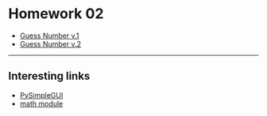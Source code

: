 
# Homework 02
* [Guess Number v.1](https://py3.codeskulptor.org/#user302_KXdZ6yHDuQ_16.py)
* [Guess Number v.2](https://py3.codeskulptor.org/#user302_KXdZ6yHDuQ_35.py)

----
## Interesting links

* [PySimpleGUI](https://pysimplegui.readthedocs.io/)
* [math module](https://docs.python.org/3/library/math.html)